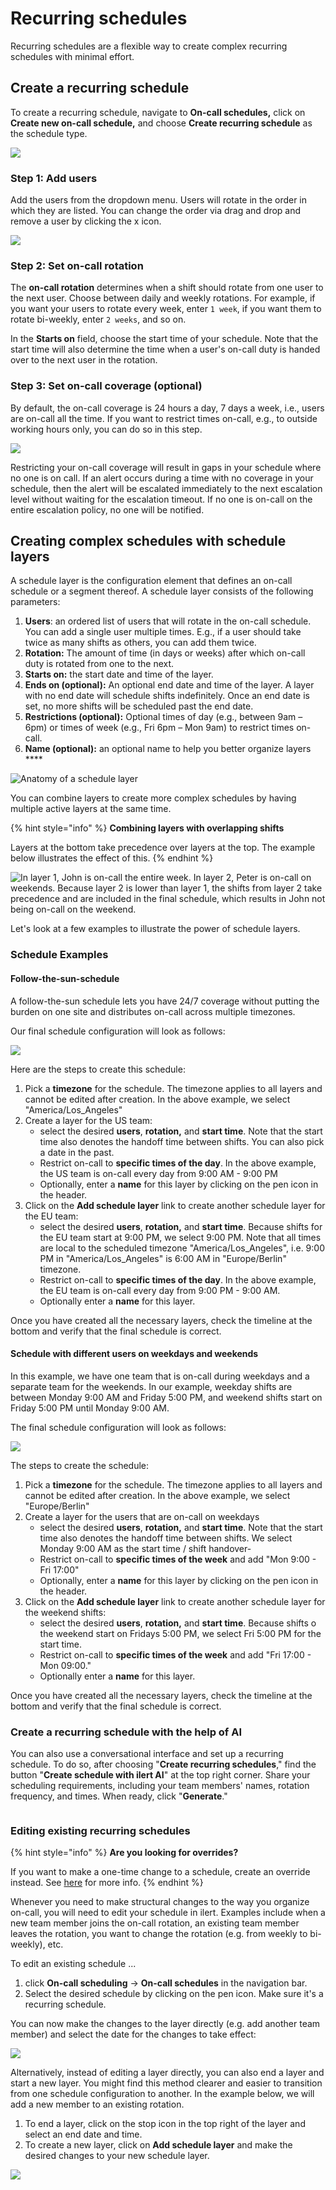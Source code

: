 # Recurring schedules

Recurring schedules are a flexible way to create complex recurring schedules with minimal effort.

## Create a recurring schedule

To create a recurring schedule, navigate to **On-call schedules,** click on **Create new on-call schedule,** and choose **Create recurring schedule** as the schedule type.

![](<../../.gitbook/assets/image (34).png>)

### Step 1: Add users

Add the users from the dropdown menu. Users will rotate in the order in which they are listed. You can change the order via drag and drop and remove a user by clicking the x icon.

![](<../../.gitbook/assets/image (35).png>)

### Step 2: Set on-call rotation

The **on-call rotation** determines when a shift should rotate from one user to the next user. Choose between daily and weekly rotations. For example, if you want your users to rotate every week, enter `1 week`, if you want them to rotate bi-weekly, enter `2 weeks`, and so on.

In the **Starts on** field, choose the start time of your schedule. Note that the start time will also determine the time when a user's on-call duty is handed over to the next user in the rotation.

### Step 3: Set on-call coverage (optional)

By default, the on-call coverage is 24 hours a day, 7 days a week, i.e., users are on-call all the time. If you want to restrict times on-call, e.g., to outside working hours only, you can do so in this step.

![](<../../.gitbook/assets/image (36).png>)

Restricting your on-call coverage will result in gaps in your schedule where no one is on call. If an alert occurs during a time with no coverage in your schedule, then the alert will be escalated immediately to the next escalation level without waiting for the escalation timeout. If no one is on-call on the entire escalation policy, no one will be notified.

## Creating complex schedules with schedule layers <a href="#schedule-layers" id="schedule-layers"></a>

A schedule layer is the configuration element that defines an on-call schedule or a segment thereof. A schedule layer consists of the following parameters:

1. **Users**: an ordered list of users that will rotate in the on-call schedule. You can add a single user multiple times. E.g., if a user should take twice as many shifts as others, you can add them twice.
2. **Rotation:** The amount of time (in days or weeks) after which on-call duty is rotated from one to the next.
3. **Starts on:** the start date and time of the layer.
4. **Ends on (optional):** An optional end date and time of the layer. A layer with no end date will schedule shifts indefinitely. Once an end date is set, no more shifts will be scheduled past the end date.
5. **Restrictions (optional):** Optional times of day (e.g., between 9am – 6pm) or times of week (e.g., Fri 6pm – Mon 9am) to restrict times on-call.
6. **Name (optional):** an optional name to help you better organize layers \*\*\*\*

![Anatomy of a schedule layer](<../../.gitbook/assets/Screen Shot 2022-01-27 at 11.30.44.png>)

You can combine layers to create more complex schedules by having multiple active layers at the same time.

{% hint style="info" %}
**Combining layers with overlapping shifts**

Layers at the bottom take precedence over layers at the top. The example below illustrates the effect of this.
{% endhint %}

![In layer 1, John is on-call the entire week. In layer 2, Peter is on-call on weekends. Because layer 2 is lower than layer 1, the shifts from layer 2 take precedence and are included in the final schedule, which results in John not being on-call on the weekend.](<../../.gitbook/assets/image (59) (1) (1).png>)

Let's look at a few examples to illustrate the power of schedule layers.

### Schedule Examples

#### Follow-the-sun-schedule

A follow-the-sun schedule lets you have 24/7 coverage without putting the burden on one site and distributes on-call across multiple timezones.

Our final schedule configuration will look as follows:

![](<../../.gitbook/assets/image (52) (1) (1).png>)

Here are the steps to create this schedule:

1. Pick a **timezone** for the schedule. The timezone applies to all layers and cannot be edited after creation. In the above example, we select "America/Los\_Angeles"
2. Create a layer for the US team:
   * select the desired **users**, **rotation,** and **start time**. Note that the start time also denotes the handoff time between shifts. You can also pick a date in the past.
   * Restrict on-call to **specific times of the day**. In the above example, the US team is on-call every day from 9:00 AM - 9:00 PM
   * Optionally, enter a **name** for this layer by clicking on the pen icon in the header.
3. Click on the **Add schedule layer** link to create another schedule layer for the EU team:
   * select the desired **users**, **rotation,** and **start time**. Because shifts for the EU team start at 9:00 PM, we select 9:00 PM. Note that all times are local to the scheduled timezone "America/Los\_Angeles", i.e. 9:00 PM in "America/Los\_Angeles" is 6:00 AM in "Europe/Berlin" timezone.
   * Restrict on-call to **specific times of the day**. In the above example, the EU team is on-call every day from 9:00 PM - 9:00 AM.
   * Optionally enter a **name** for this layer.

Once you have created all the necessary layers, check the timeline at the bottom and verify that the final schedule is correct.

#### Schedule with different users on weekdays and weekends

In this example, we have one team that is on-call during weekdays and a separate team for the weekends. In our example, weekday shifts are between Monday 9:00 AM and Friday 5:00 PM, and weekend shifts start on Friday 5:00 PM until Monday 9:00 AM.

The final schedule configuration will look as follows:

![](<../../.gitbook/assets/image (50) (1) (1).png>)

The steps to create the schedule:

1. Pick a **timezone** for the schedule. The timezone applies to all layers and cannot be edited after creation. In the above example, we select "Europe/Berlin"
2. Create a layer for the users that are on-call on weekdays
   * select the desired **users**, **rotation,** and **start time**. Note that the start time also denotes the handoff time between shifts. We select Monday 9:00 AM as the start time / shift handover-
   * Restrict on-call to **specific times of the week** and add "Mon 9:00 - Fri 17:00"
   * Optionally, enter a **name** for this layer by clicking on the pen icon in the header.
3. Click on the **Add schedule layer** link to create another schedule layer for the weekend shifts:
   * select the desired **users**, **rotation,** and **start time**. Because shifts o the weekend start on Fridays 5:00 PM, we select Fri 5:00 PM for the start time.
   * Restrict on-call to **specific times of the week** and add "Fri 17:00 - Mon 09:00."
   * Optionally enter a **name** for this layer.

Once you have created all the necessary layers, check the timeline at the bottom and verify that the final schedule is correct.

### Create a recurring schedule with the help of AI

You can also use a conversational interface and set up a recurring schedule. To do so, after choosing "**Create recurring schedules**," find the button "**Create schedule with ilert AI**" at the top right corner. Share your scheduling requirements, including your team members' names, rotation frequency, and times. When ready, click "**Generate**."

<figure><img src="../../.gitbook/assets/AI Schedule 03.gif" alt=""><figcaption></figcaption></figure>

### Editing existing recurring schedules

{% hint style="info" %}
**Are you looking for overrides?**

If you want to make a one-time change to a schedule, create an override instead. See [here](./#overrides) for more info.
{% endhint %}

Whenever you need to make structural changes to the way you organize on-call, you will need to edit your schedule in ilert. Examples include when a new team member joins the on-call rotation, an existing team member leaves the rotation, you want to change the rotation (e.g. from weekly to bi-weekly), etc.

To edit an existing schedule ...

1. click **On-call scheduling** -> **On-call schedules** in the navigation bar.
2. Select the desired schedule by clicking on the pen icon. Make sure it's a recurring schedule.

You can now make the changes to the layer directly (e.g. add another team member) and select the date for the changes to take effect:

![](<../../.gitbook/assets/Screen Shot 2022-01-27 at 13.21.44.png>)

Alternatively, instead of editing a layer directly, you can also end a layer and start a new layer. You might find this method clearer and easier to transition from one schedule configuration to another. In the example below, we will add a new member to an existing rotation.

1. To end a layer, click on the stop icon in the top right of the layer and select an end date and time.
2. To create a new layer, click on **Add schedule layer** and make the desired changes to your new schedule layer.

![](<../../.gitbook/assets/Screen Shot 2022-01-27 at 13.30.45.png>)
